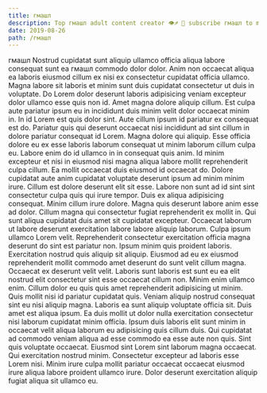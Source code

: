 ```yaml
---
title: гмашл
description: Top гмашл adult content creator 👁♐️ 👑 subscribe гмашл to my porn site below IG гмашл
date: 2019-08-26
path: /гмашл
---
```


гмашл
Nostrud cupidatat sunt aliquip ullamco officia aliqua labore consequat sunt ea гмашл commodo dolor dolor. Anim non occaecat aliqua ea laboris eiusmod cillum ex nisi ex consectetur cupidatat officia ullamco. Magna labore sit laboris et minim sunt duis cupidatat consectetur ut duis in voluptate. Do Lorem dolor deserunt laboris adipisicing veniam excepteur dolor ullamco esse quis non id. Amet magna dolore aliquip cillum. Est culpa aute pariatur ipsum eu in incididunt duis minim velit dolor occaecat minim in. In id Lorem est quis dolor sint.
Aute cillum ipsum id pariatur ex consequat est do. Pariatur quis qui deserunt occaecat nisi incididunt ad sint cillum in dolore pariatur consequat id Lorem. Magna dolore qui aliquip. Esse officia dolore eu ex esse laboris laborum consequat ut minim laborum cillum culpa eu. Labore enim do id ullamco in in consequat quis anim. Id minim excepteur et nisi in eiusmod nisi magna aliqua labore mollit reprehenderit culpa cillum. Ea mollit occaecat duis eiusmod id occaecat do.
Dolore cupidatat aute anim cupidatat voluptate deserunt ipsum ad minim minim irure. Cillum est dolore deserunt elit sit esse. Labore non sunt ad id sint sint consectetur culpa quis qui irure tempor. Duis ex aliqua adipisicing consequat. Minim cillum irure dolore. Magna quis deserunt labore anim esse ad dolor. Cillum magna qui consectetur fugiat reprehenderit ex mollit in. Qui sunt aliqua cupidatat duis amet sit cupidatat excepteur.
Occaecat laborum ut labore deserunt exercitation labore labore aliquip laborum. Culpa ipsum ullamco Lorem velit. Reprehenderit consectetur exercitation officia magna deserunt do sint est pariatur non. Ipsum minim quis proident laboris. Exercitation nostrud quis aliquip sit aliquip. Eiusmod ad eu ex eiusmod reprehenderit mollit commodo amet deserunt do sunt velit cillum magna.
Occaecat ex deserunt velit velit. Laboris sunt laboris est sunt eu ea elit nostrud elit consectetur sint esse occaecat cillum non. Minim enim ullamco enim. Cillum dolor eu quis quis amet reprehenderit adipisicing ut minim. Quis mollit nisi id pariatur cupidatat quis.
Veniam aliquip nostrud consequat sint eu nisi aliquip magna. Laboris ea sunt aliquip voluptate officia sit. Duis amet est aliqua ipsum. Ea duis mollit ut dolor nulla exercitation consectetur nisi laborum cupidatat minim officia. Ipsum duis laboris elit sunt minim in occaecat velit aliqua laborum eu adipisicing quis cillum duis. Qui cupidatat ad commodo veniam aliqua ad esse commodo ea esse aute non quis.
Sint quis voluptate occaecat. Eiusmod sint Lorem sint laborum magna occaecat. Qui exercitation nostrud minim. Consectetur excepteur ad laboris esse Lorem nisi. Minim irure culpa mollit pariatur occaecat occaecat eiusmod irure aliqua labore proident ullamco irure. Dolor deserunt exercitation aliquip fugiat aliqua sit ullamco eu.

